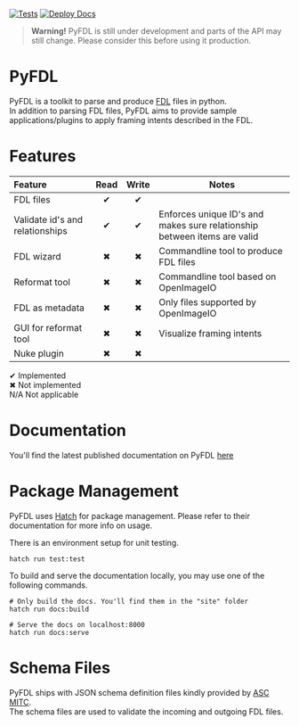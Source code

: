 [![Tests](https://github.com/apetrynet/pyfdl/actions/workflows/test_pyfdl.yml/badge.svg)](https://github.com/apetrynet/pyfdl/actions/workflows/test_pyfdl.yml)
[![Deploy Docs](https://github.com/apetrynet/pyfdl/actions/workflows/deploy_docs.yml/badge.svg)](https://github.com/apetrynet/pyfdl/actions/workflows/deploy_docs.yml)

> **Warning!**  PyFDL is still under development and parts of the API may still change.
> Please consider this before using it production. 

# PyFDL
PyFDL is a toolkit to parse and produce [FDL](https://theasc.com/society/ascmitc/asc-framing-decision-list) files in python.  
In addition to parsing FDL files, PyFDL aims to provide sample applications/plugins to apply framing intents
described in the FDL.

# Features

| Feature                         | Read | Write | Notes                                                                    |
|:--------------------------------|:----:|:-----:|--------------------------------------------------------------------------|
| FDL files                       |  ✔   |   ✔   |                                                                          |
| Validate id's and relationships |  ✔   |   ✔   | Enforces unique ID's and makes sure relationship between items are valid |
| FDL wizard                      |  ✖   |   ✖   | Commandline tool to produce FDL files                                    |
| Reformat tool                   |  ✖   |   ✖   | Commandline tool based on OpenImageIO                                    |
| FDL as metadata                 |  ✖   |   ✖   | Only files supported by OpenImageIO                                      |
| GUI for reformat tool           |  ✖   |   ✖   | Visualize framing intents                                                |
| Nuke plugin                     |  ✖   |   ✖   |                                                                          |

✔ Implemented  
✖ Not implemented  
N/A Not applicable  

# Documentation
You'll find the latest published documentation on PyFDL [here](https://apetrynet.github.io/pyfdl/)

# Package Management
PyFDL uses [Hatch](https://hatch.pypa.io) for package management. 
Please refer to their documentation for more info on usage.

There is an environment setup for unit testing.

``` commandline
hatch run test:test
```

To build and serve the documentation locally, you may use one of the following commands.
``` commandline
# Only build the docs. You'll find them in the "site" folder
hatch run docs:build

# Serve the docs on localhost:8000
hatch run docs:serve
```

# Schema Files
PyFDL ships with JSON schema definition files kindly provided by [ASC MITC](https://github.com/ascmitc/fdl).  
The schema files are used to validate the incoming and outgoing FDL files.
